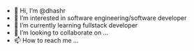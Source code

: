 - 👋 Hi, I’m @dhashr
- 👀 I’m interested in software engineering/software developer
- 🌱 I’m currently learning fullstack developer
- 💞️ I’m looking to collaborate on ...
- 📫 How to reach me ...

<!---
dhashr/dhashr is a ✨ special ✨ repository because its `README.md` (this file) appears on your GitHub profile.
You can click the Preview link to take a look at your changes.
--->

